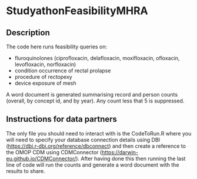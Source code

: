 # StudyathonFeasibilityMHRA

## Description
The code here runs feasibility queries on:
- fluroquinolones (ciprofloxacin, delafloxacin, moxifloxacin, ofloxacin, levofloxacin, norfloxacin)
- condition occurrence of rectal prolapse
- procedure of rectopexy
- device exposure of mesh

A word document is generated summarising record and person counts (overall, by concept id, and by year). Any count less that 5 is suppressed.

## Instructions for data partners
The only file you should need to interact with is the CodeToRun.R where you will need to specify your database connection details using DBI (https://dbi.r-dbi.org/reference/dbconnect) and then create a reference to the OMOP CDM using CDMConnector (https://darwin-eu.github.io/CDMConnector/). After having done this then running the last line of code will run the counts and generate a word document with the results to share.  
